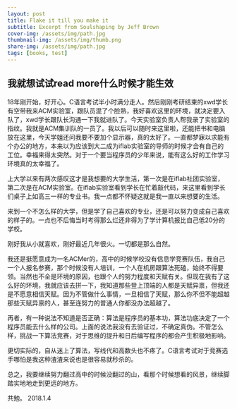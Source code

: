 ```yaml
---
layout: post
title: Flake it till you make it
subtitle: Excerpt from Soulshaping by Jeff Brown
cover-img: /assets/img/path.jpg
thumbnail-img: /assets/img/thumb.png
share-img: /assets/img/path.jpg
tags: [books, test]
---
```

我就想试试read more什么时候才能生效
---
18年刚开始，好开心。C语言考试半小时满分走人。然后刚刚考研结束的xwd学长有空带我来ACM实验室，跟队员混了个脸熟，我好喜欢这里的环境，就决定要入队了，xwd学长跟队长沟通一下我就进队了。今天实验室负责人帮我录了实验室的指纹。我就是ACM集训队的一员了。我以后可以随时来这里啦，还能把书和电脑放在这里，今天学姐还问我要不要加个显示器，真的太好了。一直都梦寐以求能有个办公的地方，本来以为应该到大二成为iflab实验室的导师的时候才会有自己的工位。幸福来得太突然。对于一个要当程序员的少年来说，能有这么好的工作学习环境真的太幸福了。

上大学以来有两次感叹这才是我想要的大学生活，第一次是在iflab社团实验室，第二次是在ACM实验室。在iflab实验室看到学长在忙着敲代码，来这里看到学长们桌子上如高三一样的专业书。我一点都不怀疑这就是我一直以来想要的生活。

来到一个不怎么样的大学，但是学了自己喜欢的专业，还是可以努力变成自己喜欢的样子的。一点也不后悔当时考得那么烂还非得为了学计算机报比自己低20分的学校。

刚好我从小就喜欢，刚好最近几年很火。一切都是那么自然。

我还是挺愿意成为一名ACMer的，高中的时候学校没有信息学竞赛队伍，我自己一个人报名参赛，那个时候没有人培训，一个人在机房跟算法死磕，始终不得要领。当然也不全是环境的原因，也跟个人的努力程度和天赋有关。但现在我有了这么好的环境，我就应该去拼一下，我知道那些登上顶端的人都是天赋异禀，但我还是不愿意相信天赋。因为不管做什么事情，一旦相信了天赋，那么你不但不能超越那些天赋异禀的人，甚至连努力的普通人你都没办法超越了。

再者，有一种说法不知道是否正确：算法是程序员的基本功，算法功底决定了一个程序员能去什么样的公司。上面的说法我没有去验证过，不确定真伪。不管怎么样，挑战一下算法竞赛，对于思维的提升和日后编写程序的都会产生积极地影响。

更切实际的，自从迷上了算法，写线代和高数头也不疼了。C语言考试对于竞赛选手哪怕是我这种渣渣来说也是很容易就秒杀的。

总之，我要继续努力翻过高中的时候没翻过的山，看那个时候想看的风景，继续脚踏实地地走到更远的地方。

共勉。
2018.1.4
